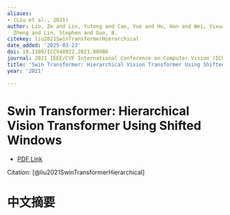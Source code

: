 ```yaml
---
aliases:
- (Liu et al., 2021)
author: Liu, Ze and Lin, Yutong and Cao, Yue and Hu, Han and Wei, Yixuan and Zhang,
  Zheng and Lin, Stephen and Guo, B.
citekey: liu2021SwinTransformerHierarchical
date_added: '2025-03-23'
doi: 10.1109/ICCV48922.2021.00986
journal: 2021 IEEE/CVF International Conference on Computer Vision (ICCV)
title: 'Swin Transformer: Hierarchical Vision Transformer Using Shifted Windows'
year: '2021'

---
```

# Swin Transformer: Hierarchical Vision Transformer Using Shifted Windows
- [PDF Link](zotero://open-pdf/library/items/WQD9BV34)

Citation: [@liu2021SwinTransformerHierarchical]

# 中文摘要
